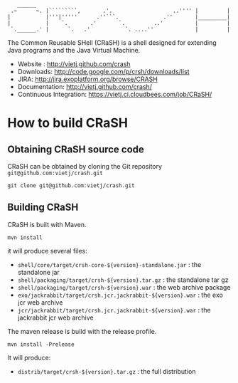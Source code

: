 
<pre><code>   ______
 .~      ~. |`````````,       .'.                   ..'''' |         |
|           |'''|'''''      .''```.              .''       |_________|
|           |    `.       .'       `.         ..'          |         |
 `.______.' |      `.   .'           `. ....''             |         |</code></pre>

The Common Reusable SHell (CRaSH) is a shell designed for extending Java programs and the Java Virtual Machine.

- Website : http://vietj.github.com/crash
- Downloads: http://code.google.com/p/crsh/downloads/list
- JIRA: http://jira.exoplatform.org/browse/CRASH
- Documentation: http://vietj.github.com/crash/
- Continuous Integration: https://vietj.ci.cloudbees.com/job/CRaSH/

# How to build CRaSH

## Obtaining CRaSH source code

CRaSH can be obtained by cloning the Git repository `git@github.com:vietj/crash.git`

<pre><code>git clone git@github.com:vietj/crash.git</code></pre>

## Building CRaSH

CRaSH is built with Maven.

<pre><code>mvn install</code></pre>

it will produce several files:

- `shell/core/target/crsh-core-${version}-standalone.jar` : the standalone jar
- `shell/packaging/target/crsh-${version}.tar.gz` : the standalone tar gz
- `shell/packaging/target/crsh-${version}.war` : the web archive package
- `exo/jackrabbit/target/crsh.jcr.jackrabbit-${version}.war` : the exo jcr web archive
- `jcr/jackrabbit/target/crsh.jcr.jackrabbit-${version}.war` : the jackrabbit jcr web archive

The maven release is build with the release profile.

<pre><code>mvn install -Prelease</code></pre>

It will produce:

- `distrib/target/crsh-${version}.tar.gz` : the full distribution
